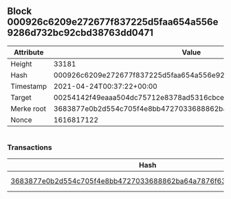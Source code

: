## Block 000926c6209e272677f837225d5faa654a556e9286d732bc92cbd38763dd0471

Attribute | Value
--- | ---
Height | 33181
Hash | 000926c6209e272677f837225d5faa654a556e9286d732bc92cbd38763dd0471
Timestamp | 2021-04-24T00:37:22+00:00
Target | 00254142f49eaaa504dc75712e8378ad5316cbcead634704b3734b6271167cc4
Merke root | 3683877e0b2d554c705f4e8bb4727033688862ba64a7876f631e1c1b215a739f
Nonce | 1616817122

```

```

### Transactions

Hash | Amount
--- | ---
[3683877e0b2d554c705f4e8bb4727033688862ba64a7876f631e1c1b215a739f](3683877e0b2d554c705f4e8bb4727033688862ba64a7876f631e1c1b215a739f.md) | 10.00000000 SKEPTI 
